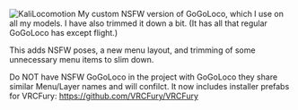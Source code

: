 ![KaliLocomotion](NSFWLoco.png)
My custom NSFW version of GoGoLoco, which I use on all my models. I have also trimmed it down a bit. (It has all that regular GoGoLoco has except flight.)

This adds NSFW poses, a new menu layout, and trimming of some unnecessary menu items to slim down.

Do NOT have NSFW GoGoLoco in the project with GoGoLoco they share similar Menu/Layer names and will confilct.
It now includes installer prefabs for VRCFury: https://github.com/VRCFury/VRCFury
